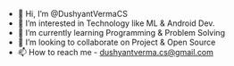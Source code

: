 - 👋 Hi, I’m @DushyantVermaCS
- 👀 I’m interested in Technology like ML & Android Dev.
- 🌱 I’m currently learning Programming & Problem Solving 
- 💞️ I’m looking to collaborate on Project & Open Source 
- 📫 How to reach me - dushyantverma.cs@gmail.com

<!---
DushyantVermaCS/DushyantVermaCS is a ✨ special ✨ repository because its `README.md` (this file) appears on your GitHub profile.
You can click the Preview link to take a look at your changes.
--->
